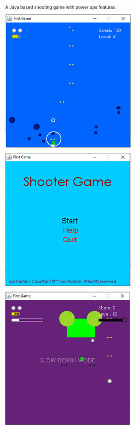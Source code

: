 A Java based shooting game with power ups features. 



![alt tag](https://raw.githubusercontent.com/iah10/ShooterGame/master/resources/Shooer.png)



![alt tag](https://raw.githubusercontent.com/iah10/ShooterGame/master/resources/shooter-menu.png)



![alt tag](https://raw.githubusercontent.com/iah10/ShooterGame/master/resources/shooter-wahesh.png)